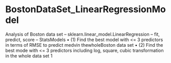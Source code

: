 # BostonDataSet_LinearRegressionModel
Analysis of Boston data set – sklearn.linear_model.LinearRegression – fit, predict, score – StatsModels • (1) Find the best model with &lt;= 3 predictors in terms of RMSE to predict medvin thewholeBoston data set • (2) Find the best mode with &lt;= 3 predictors including log, square, cubic transformation in the whole data set 1
